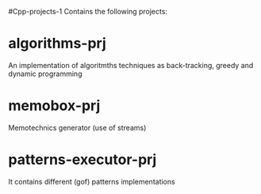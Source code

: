 #Cpp-projects-1
Contains the following projects:

# algorithms-prj
An implementation of algoritmths techniques as back-tracking, greedy and dynamic programming

# memobox-prj
Memotechnics generator (use of streams)

# patterns-executor-prj
It contains different (gof) patterns implementations

